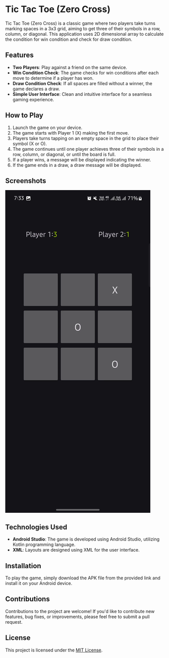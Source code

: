 # Tic Tac Toe (Zero Cross)

Tic Tac Toe (Zero Cross) is a classic game where two players take turns marking spaces in a 3x3 grid, aiming to get three of their symbols in a row, column, or diagonal. This application uses 2D dimensional array to calculate the condition for win condition and check for draw condition.

## Features

- **Two Players**: Play against a friend on the same device.
- **Win Condition Check**: The game checks for win conditions after each move to determine if a player has won.
- **Draw Condition Check**: If all spaces are filled without a winner, the game declares a draw.
- **Simple User Interface**: Clean and intuitive interface for a seamless gaming experience.

## How to Play

1. Launch the game on your device.
2. The game starts with Player 1 (X) making the first move.
3. Players take turns tapping on an empty space in the grid to place their symbol (X or O).
4. The game continues until one player achieves three of their symbols in a row, column, or diagonal, or until the board is full.
5. If a player wins, a message will be displayed indicating the winner.
6. If the game ends in a draw, a draw message will be displayed.

## Screenshots
![](screen.webp)
## Technologies Used

- **Android Studio**: The game is developed using Android Studio, utilizing Kotlin programming language.
- **XML**: Layouts are designed using XML for the user interface.

## Installation

To play the game, simply download the APK file from the provided link and install it on your Android device.

## Contributions

Contributions to the project are welcome! If you'd like to contribute new features, bug fixes, or improvements, please feel free to submit a pull request.

## License

This project is licensed under the [MIT License](LICENSE).



